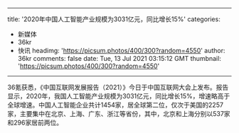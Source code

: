 
---
title: '2020年中国人工智能产业规模为3031亿元，同比增长15%'
categories: 
 - 新媒体
 - 36kr
 - 快讯
headimg: 'https://picsum.photos/400/300?random=4550'
author: 36kr
comments: false
date: Tue, 13 Jul 2021 03:15:12 GMT
thumbnail: 'https://picsum.photos/400/300?random=4550'
---

<div>   
36氪获悉，《中国互联网发展报告（2021）》今日于中国互联网大会上发布。报告显示，2020年，我国人工智能产业规模为3031亿元，同比增长15%，增速略高于全球增速。中国人工智能企业共计1454家，居全球第二位，仅次于美国的2257家，主要集中在北京、上海、广东、浙江等省份，其中，北京和上海分别以537家和296家居前两位。  
</div>
            